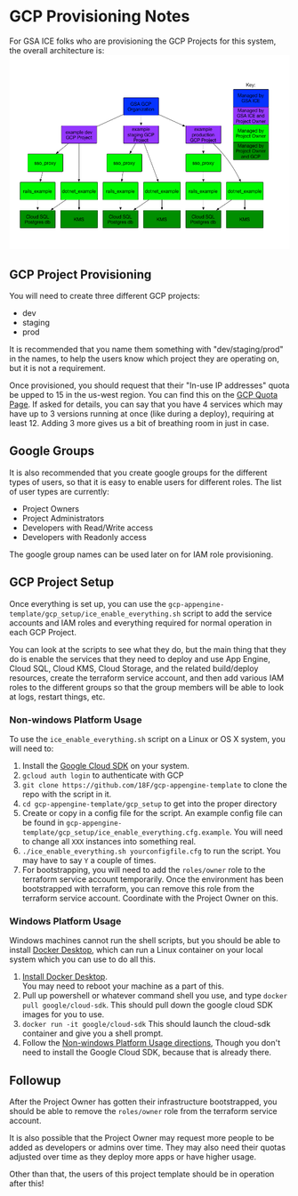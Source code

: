 # GCP Provisioning Notes

For GSA ICE folks who are provisioning the GCP Projects for this system,
the overall architecture is:
![diagram of gcp org, project, apps, and services](https://github.com/18F/gcp-appengine-template/raw/master/gcp_diagram.png)

## GCP Project Provisioning

You will need to create three different GCP projects:
* dev
* staging
* prod

It is recommended that you name them something with "dev/staging/prod" in the
names, to help the users know which project they are operating on, but
it is not a requirement.

Once provisioned, you should request that their "In-use IP addresses" quota
be upped to 15 in the us-west region.  You can find this on the
[GCP Quota Page](https://console.cloud.google.com/iam-admin/quotas).
If asked for details, you can say that you have 4 services which may have
up to 3 versions running at once (like during a deploy), requiring at
least 12.  Adding 3 more gives us a bit of breathing room in just in case.


## Google Groups

It is also recommended that you create google groups for the different types
of users, so that it is easy to enable users for different roles.  The list
of user types are currently:
* Project Owners
* Project Administrators
* Developers with Read/Write access
* Developers with Readonly access

The google group names can be used later on for IAM role provisioning.


## GCP Project Setup

Once everything is set up, you can use the `gcp-appengine-template/gcp_setup/ice_enable_everything.sh`
script to add the service accounts and IAM roles and everything required
for normal operation in each GCP Project.

You can look at the scripts to see what they do, but the main thing that they do
is enable the services that they need to deploy and use App Engine, Cloud SQL,
Cloud KMS, Cloud Storage, and the related build/deploy resources, create the
terraform service account, and then add various IAM roles to the different
groups so that the group members will be able to look at logs, restart things,
etc.

### Non-windows Platform Usage

To use the `ice_enable_everything.sh` script on a Linux or OS X system, you will need to:
1. Install the [Google Cloud SDK](https://cloud.google.com/sdk/) on your system.
1. `gcloud auth login` to authenticate with GCP
1. `git clone https://github.com/18F/gcp-appengine-template` to clone the repo with the script in it.
1. `cd gcp-appengine-template/gcp_setup` to get into the proper directory
1. Create or copy in a config file for the script.  An example config file can be found in
   `gcp-appengine-template/gcp_setup/ice_enable_everything.cfg.example`.  You will need to
   change all `XXX` instances into something real.
1. `./ice_enable_everything.sh yourconfigfile.cfg` to run the script.  You may have to say `Y`
   a couple of times.
1. For bootstrapping, you will need to add the `roles/owner` role to the terraform service account
   temporarily.  Once the environment has been bootstrapped with terraform, you can remove this
   role from the terraform service account.  Coordinate with the Project Owner on this.


### Windows Platform Usage

Windows machines cannot run the shell scripts, but you should be able to install
[Docker Desktop](https://www.docker.com/products/docker-desktop), which can run
a Linux container on your local system which you can use to do all this.

1. [Install Docker Desktop](https://docs.docker.com/docker-for-windows/install/).  
   You may need to reboot your machine as a part of this.
1. Pull up powershell or whatever command shell you use, and type 
   `docker pull google/cloud-sdk`.
   This should pull down the google cloud SDK images for you to use.
1. `docker run -it google/cloud-sdk`  This should launch the cloud-sdk
   container and give you a shell prompt.
1. Follow the [Non-windows Platform Usage directions](#non-windows-platform-usage),
   Though you don't need to install the Google Cloud SDK, because that is already
   there.

## Followup

After the Project Owner has gotten their infrastructure bootstrapped, you should be
able to remove the `roles/owner` role from the terraform service account.

It is also possible that the Project Owner may request more people to be added
as developers or admins over time.  They may also need their quotas adjusted
over time as they deploy more apps or have higher usage.

Other than that, the users of this project template should be in operation after
this!
